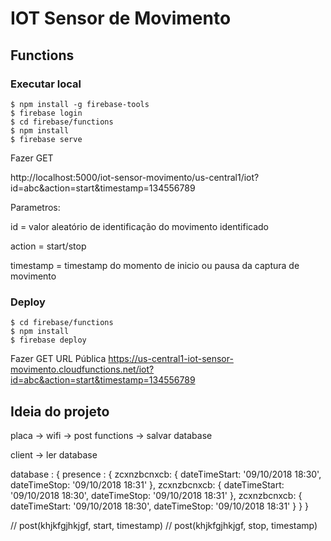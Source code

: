 # IOT Sensor de Movimento

## Functions

### Executar local

```
$ npm install -g firebase-tools
$ firebase login
$ cd firebase/functions
$ npm install
$ firebase serve
```

Fazer GET

http://localhost:5000/iot-sensor-movimento/us-central1/iot?id=abc&action=start&timestamp=134556789

Parametros:

id = valor aleatório de identificação do movimento identificado

action = start/stop

timestamp = timestamp do momento de inicio ou pausa da captura de movimento

### Deploy

```
$ cd firebase/functions
$ npm install
$ firebase deploy
```

Fazer GET URL Pública
https://us-central1-iot-sensor-movimento.cloudfunctions.net/iot?id=abc&action=start&timestamp=134556789


## Ideia do projeto

placa -> wifi -> post functions -> salvar database

client -> ler database

database : {
  presence : {
    zcxnzbcnxcb: {
      dateTimeStart: '09/10/2018 18:30',
      dateTimeStop: '09/10/2018 18:31'
    },
    zcxnzbcnxcb: {
      dateTimeStart: '09/10/2018 18:30',
      dateTimeStop: '09/10/2018 18:31'
    },
    zcxnzbcnxcb: {
      dateTimeStart: '09/10/2018 18:30',
      dateTimeStop: '09/10/2018 18:31'
    }
  }
}

// post(khjkfgjhkjgf, start, timestamp)
// post(khjkfgjhkjgf, stop, timestamp)
